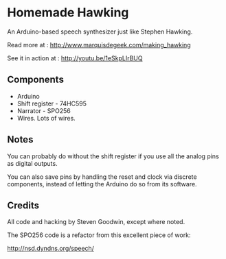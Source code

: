 # Homemade Hawking
An Arduino-based speech synthesizer just like Stephen Hawking.

Read more at : http://www.marquisdegeek.com/making_hawking

See it in action at : http://youtu.be/1eSkpLIrBUQ

## Components

* Arduino
* Shift register - 74HC595
* Narrator - SPO256
* Wires. Lots of wires.

## Notes

You can probably do without the shift register if you use all the analog pins as digital outputs.

You can also save pins by handling the reset and clock via discrete components, instead of letting the Arduino do so from its software.

## Credits

All code and hacking by Steven Goodwin, except where noted.

The SPO256 code is a refactor from this excellent piece of work:

   http://nsd.dyndns.org/speech/

